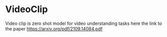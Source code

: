 # VideoClip
Video clip is zero shot model for video understanding tasks
here the link to the paper https://arxiv.org/pdf/2109.14084.pdf
